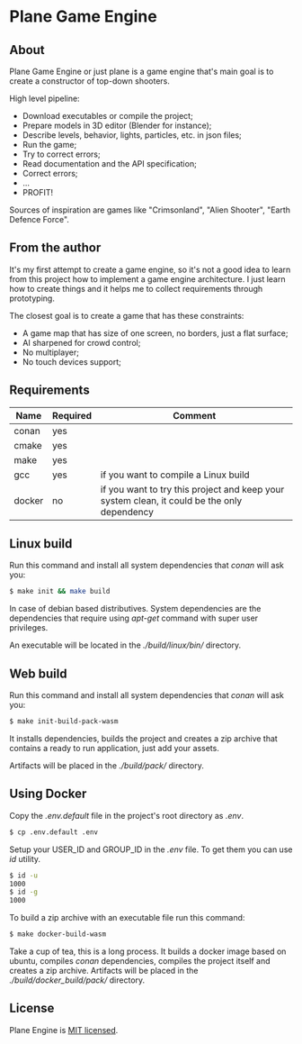 # Plane Game Engine

## About

Plane Game Engine or just plane is a game engine
that's main goal is to create a constructor of
top-down shooters.

High level pipeline:

* Download executables or compile the project;
* Prepare models in 3D editor (Blender for
  instance);
* Describe levels, behavior, lights, particles,
  etc. in json files;
* Run the game;
* Try to correct errors;
* Read documentation and the API specification;
* Correct errors;
* ...
* PROFIT!

Sources of inspiration are games like
"Crimsonland", "Alien Shooter", "Earth Defence
Force".

## From the author

It's my first attempt to create a game engine, so
it's not a good idea to learn from this project
how to implement a game engine architecture. I
just learn how to create things and it helps me to
collect requirements through prototyping.

The closest goal is to create a game that has
these constraints:

* A game map that has size of one screen, no
  borders, just a flat surface;
* AI sharpened for crowd control;
* No multiplayer;
* No touch devices support;

## Requirements

| Name | Required | Comment |
| ---- | -------- | ------- |
| conan | yes | |
| cmake | yes | |
| make | yes | |
| gcc | yes | if you want to compile a Linux build |
| docker | no | if you want to try this project and keep your system clean, it could be the only dependency |


## Linux build

Run this command and install all system
dependencies that _conan_ will ask you:

```sh
$ make init && make build
```

In case of debian based distributives. System
dependencies are the dependencies that require
using _apt-get_ command with super user
privileges.

An executable will be located in the
_./build/linux/bin/_ directory.


## Web build

Run this command and install all system
dependencies that _conan_ will ask you:

```sh
$ make init-build-pack-wasm
```
It installs dependencies, builds the project and creates
a zip archive that contains a ready to run application,
just add your assets.

Artifacts will be placed in the _./build/pack/_ directory.


## Using Docker

Copy the _.env.default_ file in the project's root
directory as _.env_.

```sh
$ cp .env.default .env
```

Setup your USER_ID and GROUP_ID in the _.env_
file. To get them you can use _id_ utility.

```sh
$ id -u
1000
$ id -g
1000
```

To build a zip archive with an executable file run
this command:

```sh
$ make docker-build-wasm
```
Take a cup of tea, this is a long process. It
builds a docker image based on ubuntu, compiles
_conan_ dependencies, compiles the project itself
and creates a zip archive. Artifacts will be
placed in the _./build/docker_build/pack/_
directory.


## License

Plane Engine is [MIT licensed](./LICENSE).
